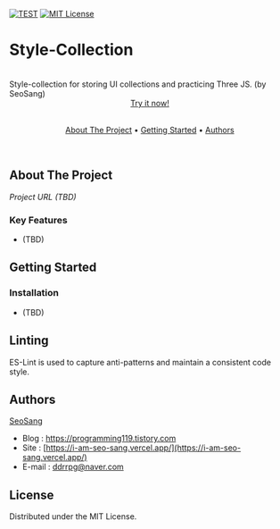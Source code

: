 [![TEST][react-shield]][license-url] [![MIT License][license-shield]][license-url]

# Style-Collection

<br>
  <div style="display:flex; flex-direction:column; align-items:center; justify-content: center;">
    Style-collection for storing UI collections and practicing Three JS. (by SeoSang)
    <br/>
    <a href="#" target="_blank">Try it now!</a>
  </div>
<br>

<p align="center">
  <a href="#about-the-project"> About The Project</a> •
  <a href="#getting-started">Getting Started</a> •
  <a href="#authors">Authors</a>
</p>
<br>

## About The Project

_Project URL (TBD)_

### Key Features

- (TBD)

## Getting Started

### Installation

- (TBD)

## Linting

ES-Lint is used to capture anti-patterns and maintain a consistent code style.

## Authors

[SeoSang](https://github.com/SeoSang)

- Blog : https://programming119.tistory.com
- Site : [https://i-am-seo-sang.vercel.app/](https://i-am-seo-sang.vercel.app/)
- E-mail : [ddrrpg@naver.com](mailto:ddrrpg@naver.com)

[license-shield]: https://img.shields.io/github/license/othneildrew/Best-README-Template.svg
[license-url]: #license
[react-shield]: https://img.shields.io/badge/React-TypeScript-blue?logo=react&logoColor=white

## License

Distributed under the MIT License.
